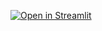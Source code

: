 [![Open in Streamlit](https://static.streamlit.io/badges/streamlit_badge_black_white.svg)](https://share.streamlit.io/sammorton123/26.2-app/app.py)